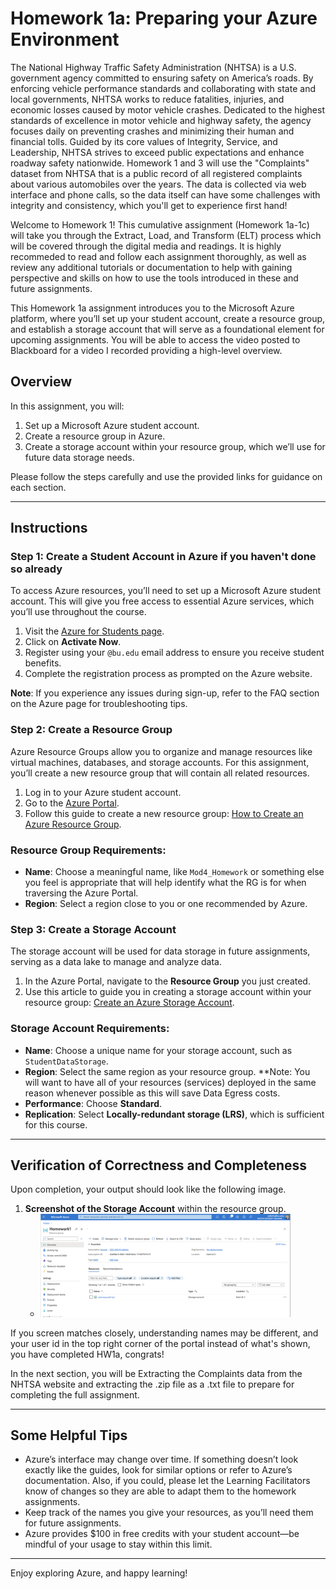 # Homework 1a: Preparing your Azure Environment

The National Highway Traffic Safety Administration (NHTSA) is a U.S. government agency committed to ensuring safety on America’s roads. By enforcing vehicle performance standards and collaborating with state and local governments, NHTSA works to reduce fatalities, injuries, and economic losses caused by motor vehicle crashes. Dedicated to the highest standards of excellence in motor vehicle and highway safety, the agency focuses daily on preventing crashes and minimizing their human and financial tolls. Guided by its core values of Integrity, Service, and Leadership, NHTSA strives to exceed public expectations and enhance roadway safety nationwide. Homework 1 and 3 will use the "Complaints" dataset from NHTSA that is a public record of all registered complaints about various automobiles over the years. The data is collected via web interface and phone calls, so the data itself can have some challenges with integrity and consistency, which you'll get to experience first hand!

Welcome to Homework 1! This cumulative assignment (Homework 1a-1c) will take you through the Extract, Load, and Transform (ELT) process which will be covered through the digital media and readings. It is highly recommeded to read and follow each assignment thoroughly, as well as review any additional tutorials or documentation to help with gaining perspective and skills on how to use the tools introduced in these and future assignments. 

This Homework 1a assignment introduces you to the Microsoft Azure platform, where you’ll set up your student account, create a resource group, and establish a storage account that will serve as a foundational element for upcoming assignments. You will be able to access the video posted to Blackboard for a video I recorded providing a high-level overview.

## Overview
In this assignment, you will:
1. Set up a Microsoft Azure student account.
2. Create a resource group in Azure.
3. Create a storage account within your resource group, which we’ll use for future data storage needs.

Please follow the steps carefully and use the provided links for guidance on each section.

---

## Instructions

### Step 1: Create a Student Account in Azure if you haven't done so already

To access Azure resources, you’ll need to set up a Microsoft Azure student account. This will give you free access to essential Azure services, which you’ll use throughout the course.

1. Visit the [Azure for Students page](https://azure.microsoft.com/en-us/free/students/).
2. Click on **Activate Now**.
3. Register using your `@bu.edu` email address to ensure you receive student benefits.
4. Complete the registration process as prompted on the Azure website.

**Note**: If you experience any issues during sign-up, refer to the FAQ section on the Azure page for troubleshooting tips.

### Step 2: Create a Resource Group

Azure Resource Groups allow you to organize and manage resources like virtual machines, databases, and storage accounts. For this assignment, you’ll create a new resource group that will contain all related resources.

1. Log in to your Azure student account.
2. Go to the [Azure Portal](https://portal.azure.com/).
3. Follow this guide to create a new resource group: [How to Create an Azure Resource Group](https://www.educative.io/answers/how-to-create-an-azure-resource-group-from-the-azure-portal).

### Resource Group Requirements:
- **Name**: Choose a meaningful name, like `Mod4_Homework` or something else you feel is appropriate that will help identify what the RG is for when traversing the Azure Portal.
- **Region**: Select a region close to you or one recommended by Azure.

### Step 3: Create a Storage Account

The storage account will be used for data storage in future assignments, serving as a data lake to manage and analyze data.

1. In the Azure Portal, navigate to the **Resource Group** you just created.
2. Use this article to guide you in creating a storage account within your resource group: [Create an Azure Storage Account](https://learn.microsoft.com/en-us/azure/storage/common/storage-account-create?tabs=azure-portal).

### Storage Account Requirements:
- **Name**: Choose a unique name for your storage account, such as `StudentDataStorage`.
- **Region**: Select the same region as your resource group. **Note: You will want to have all of your resources (services) deployed in the same reason whenever possible as this will save Data Egress costs.
- **Performance**: Choose **Standard**.
- **Replication**: Select **Locally-redundant storage (LRS)**, which is sufficient for this course.

---

## Verification of Correctness and Completeness

Upon completion, your output should look like the following image.

1. **Screenshot of the Storage Account** within the resource group.
   - <img src="../../images/hw1a/hw1-screenshot.png" alt="Screenshot" width="400">

If you screen matches closely, understanding names may be different, and your user id in the top right corner of the portal instead of what's shown, you have completed HW1a, congrats!

In the next section, you will be Extracting the Complaints data from the NHTSA website and extracting the .zip file as a .txt file to prepare for completing the full assignment.

---

## Some Helpful Tips

- Azure’s interface may change over time. If something doesn’t look exactly like the guides, look for similar options or refer to Azure’s documentation. Also, if you could, please let the Learning Facilitators know of changes so they are able to adapt them to the homework assignments.
- Keep track of the names you give your resources, as you’ll need them for future assignments.
- Azure provides $100 in free credits with your student account—be mindful of your usage to stay within this limit.

---

Enjoy exploring Azure, and happy learning!